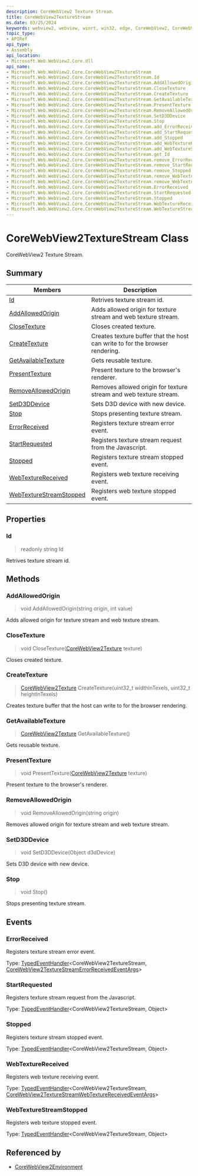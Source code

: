 ```yaml
---
description: CoreWebView2 Texture Stream.
title: CoreWebView2TextureStream
ms.date: 03/25/2024
keywords: webview2, webview, winrt, win32, edge, CoreWebView2, CoreWebView2Controller, browser control, edge html, CoreWebView2TextureStream
topic_type:
- APIRef
api_type:
- Assembly
api_location:
- Microsoft.Web.WebView2.Core.dll
api_name:
- Microsoft.Web.WebView2.Core.CoreWebView2TextureStream
- Microsoft.Web.WebView2.Core.CoreWebView2TextureStream.Id
- Microsoft.Web.WebView2.Core.CoreWebView2TextureStream.AddAllowedOrigin
- Microsoft.Web.WebView2.Core.CoreWebView2TextureStream.CloseTexture
- Microsoft.Web.WebView2.Core.CoreWebView2TextureStream.CreateTexture
- Microsoft.Web.WebView2.Core.CoreWebView2TextureStream.GetAvailableTexture
- Microsoft.Web.WebView2.Core.CoreWebView2TextureStream.PresentTexture
- Microsoft.Web.WebView2.Core.CoreWebView2TextureStream.RemoveAllowedOrigin
- Microsoft.Web.WebView2.Core.CoreWebView2TextureStream.SetD3DDevice
- Microsoft.Web.WebView2.Core.CoreWebView2TextureStream.Stop
- Microsoft.Web.WebView2.Core.CoreWebView2TextureStream.add_ErrorReceived
- Microsoft.Web.WebView2.Core.CoreWebView2TextureStream.add_StartRequested
- Microsoft.Web.WebView2.Core.CoreWebView2TextureStream.add_Stopped
- Microsoft.Web.WebView2.Core.CoreWebView2TextureStream.add_WebTextureReceived
- Microsoft.Web.WebView2.Core.CoreWebView2TextureStream.add_WebTextureStreamStopped
- Microsoft.Web.WebView2.Core.CoreWebView2TextureStream.get_Id
- Microsoft.Web.WebView2.Core.CoreWebView2TextureStream.remove_ErrorReceived
- Microsoft.Web.WebView2.Core.CoreWebView2TextureStream.remove_StartRequested
- Microsoft.Web.WebView2.Core.CoreWebView2TextureStream.remove_Stopped
- Microsoft.Web.WebView2.Core.CoreWebView2TextureStream.remove_WebTextureReceived
- Microsoft.Web.WebView2.Core.CoreWebView2TextureStream.remove_WebTextureStreamStopped
- Microsoft.Web.WebView2.Core.CoreWebView2TextureStream.ErrorReceived
- Microsoft.Web.WebView2.Core.CoreWebView2TextureStream.StartRequested
- Microsoft.Web.WebView2.Core.CoreWebView2TextureStream.Stopped
- Microsoft.Web.WebView2.Core.CoreWebView2TextureStream.WebTextureReceived
- Microsoft.Web.WebView2.Core.CoreWebView2TextureStream.WebTextureStreamStopped
---
```


# CoreWebView2TextureStream Class



CoreWebView2 Texture Stream.

## Summary

Members|Description
--|--
[Id](#id) | Retrives texture stream id.
[AddAllowedOrigin](#addallowedorigin) | Adds allowed origin for texture stream and web texture stream.
[CloseTexture](#closetexture) | Closes created texture.
[CreateTexture](#createtexture) | Creates texture buffer that the host can write to for the browser rendering.
[GetAvailableTexture](#getavailabletexture) | Gets reusable texture.
[PresentTexture](#presenttexture) | Present texture to the browser's renderer.
[RemoveAllowedOrigin](#removeallowedorigin) | Removes allowed origin for texture stream and web texture stream.
[SetD3DDevice](#setd3ddevice) | Sets D3D device with new device.
[Stop](#stop) | Stops presenting texture stream.
[ErrorReceived](#errorreceived) | Registers texture stream error event.
[StartRequested](#startrequested) | Registers texture stream request from the Javascript.
[Stopped](#stopped) | Registers texture stream stopped event.
[WebTextureReceived](#webtexturereceived) | Registers web texture receiving event.
[WebTextureStreamStopped](#webtexturestreamstopped) | Registers web texture stopped event.

## Properties

### Id

> readonly  string Id

Retrives texture stream id.



## Methods

### AddAllowedOrigin

> void AddAllowedOrigin(string origin, int value)

Adds allowed origin for texture stream and web texture stream.



### CloseTexture

> void CloseTexture([CoreWebView2Texture](corewebview2texture.md) texture)

Closes created texture.



### CreateTexture

> [CoreWebView2Texture](corewebview2texture.md) CreateTexture(uint32_t widthInTexels, uint32_t heightInTexels)

Creates texture buffer that the host can write to for the browser rendering.



### GetAvailableTexture

> [CoreWebView2Texture](corewebview2texture.md) GetAvailableTexture()

Gets reusable texture.



### PresentTexture

> void PresentTexture([CoreWebView2Texture](corewebview2texture.md) texture)

Present texture to the browser's renderer.



### RemoveAllowedOrigin

> void RemoveAllowedOrigin(string origin)

Removes allowed origin for texture stream and web texture stream.




### SetD3DDevice

> void SetD3DDevice(Object d3dDevice)

Sets D3D device with new device.



### Stop

> void Stop()

Stops presenting texture stream.




## Events

### ErrorReceived

Registers texture stream error event.

Type: [TypedEventHandler](/uwp/api/Windows.Foundation.TypedEventHandler-2)&lt;CoreWebView2TextureStream, [CoreWebView2TextureStreamErrorReceivedEventArgs](corewebview2texturestreamerrorreceivedeventargs.md)&gt;

### StartRequested

Registers texture stream request from the Javascript.

Type: [TypedEventHandler](/uwp/api/Windows.Foundation.TypedEventHandler-2)&lt;CoreWebView2TextureStream, Object&gt;

### Stopped

Registers texture stream stopped event.

Type: [TypedEventHandler](/uwp/api/Windows.Foundation.TypedEventHandler-2)&lt;CoreWebView2TextureStream, Object&gt;

### WebTextureReceived

Registers web texture receiving event.


Type: [TypedEventHandler](/uwp/api/Windows.Foundation.TypedEventHandler-2)&lt;CoreWebView2TextureStream, [CoreWebView2TextureStreamWebTextureReceivedEventArgs](corewebview2texturestreamwebtexturereceivedeventargs.md)&gt;

### WebTextureStreamStopped

Registers web texture stopped event.

Type: [TypedEventHandler](/uwp/api/Windows.Foundation.TypedEventHandler-2)&lt;CoreWebView2TextureStream, Object&gt;



## Referenced by

- [CoreWebView2Environment](corewebview2environment.md)
